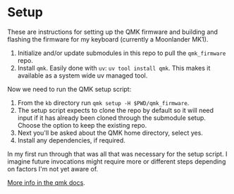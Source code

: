 # Setup

These are instructions for setting up the QMK firmware and building and flashing the firmware for my keyboard (currently a Moonlander MK1).

1. Initialize and/or update submodules in this repo to pull the `qmk_firmware` repo.  
1. Install `qmk`. Easily done with `uv`: `uv tool install qmk`. This makes it available as a system wide uv managed tool.

Now we need to run the QMK setup script:

1. From the `kb` directory run `qmk setup -H $PWD/qmk_firmware`.
1. The setup script expects to clone the repo by default so it will need input if it has already been cloned through the submodule setup. Choose the option to keep the existing repo.
1. Next you'll be asked about the QMK home directory, select yes.
1. Install any dependencies, if required.
 
In my first run through that was all that was necessary for the setup script. I imagine future invocations might require more or different steps depending on factors I'm not yet aware of.

[More info in the qmk docs](https://docs.qmk.fm/newbs_getting_started).
